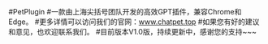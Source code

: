 #PetPlugin
#一款由上海尖括号团队开发的高效GPT插件，兼容Chrome和Edge。
#更多详情可以访问我们的官网：www.chatpet.top
#如果您有好的建议和意见，也欢迎联系我们。
#目前版本V1.0版，持续更新中，感谢您的支持~~~

